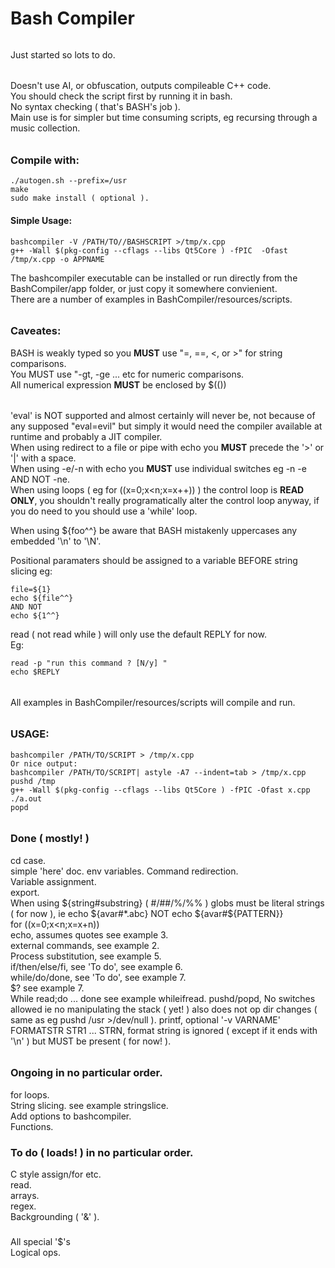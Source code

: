 # Bash Compiler
######
Just started so lots to do.
######
Doesn't use AI, or obfuscation, outputs compileable C++ code.  
You should check the script first by running it in bash.  
No syntax checking ( that's BASH's job ).  
Main use is for simpler but time consuming scripts, eg recursing through a music collection.  
######
### Compile with:
````console
./autogen.sh --prefix=/usr
make
sudo make install ( optional ).

````  

#### Simple Usage:
````console
bashcompiler -V /PATH/TO//BASHSCRIPT >/tmp/x.cpp
g++ -Wall $(pkg-config --cflags --libs Qt5Core ) -fPIC  -Ofast /tmp/x.cpp -o APPNAME
````

The bashcompiler executable can be installed or run directly from the BashCompiler/app folder, or just copy it somewhere convienient.  
There are a number of examples in BashCompiler/resources/scripts.  

######
### Caveates:  
BASH is weakly typed so you **MUST** use "=, ==, <, or >" for string comparisons.  
You MUST use "-gt, -ge ... etc for numeric comparisons.  
All numerical expression **MUST** be enclosed by $(())  
######
'eval' is NOT supported and almost certainly will never be, not because of any supposed "eval=evil" but simply it would need the compiler available at runtime and probably a JIT compiler.  
When using redirect to a file or pipe with echo  you **MUST** precede the '>' or '|' with a space.  
When using -e/-n with echo you **MUST** use individual switches eg -n -e AND NOT -ne.  
When using loops ( eg for ((x=0;x<n;x=x++)) ) the control loop is **READ ONLY**, you shouldn't really programatically alter the control loop anyway, if you do need to you should use a 'while' loop.  
  
When using ${foo^^} be aware that BASH mistakenly uppercases any embedded '\n' to '\N'.  

Positional paramaters should be assigned to a variable BEFORE string slicing eg: 
```` console
file=${1}
echo ${file^^}
AND NOT
echo ${1^^}

````
read ( not read while ) will only use the default REPLY for now.  
Eg:
````
read -p "run this command ? [N/y] "
echo $REPLY
````  

######
All examples in BashCompiler/resources/scripts will compile and run.
######
### USAGE:
````console
bashcompiler /PATH/TO/SCRIPT > /tmp/x.cpp
Or nice output:
bashcompiler /PATH/TO/SCRIPT| astyle -A7 --indent=tab > /tmp/x.cpp
pushd /tmp
g++ -Wall $(pkg-config --cflags --libs Qt5Core ) -fPIC -Ofast x.cpp
./a.out
popd
````
######
### Done ( mostly! )

cd
case.  
simple 'here' doc.
env variables.
Command redirection.  
Variable assignment.  
export.  
When using ${string#substring} ( #/##/%/%% ) globs must be literal strings ( for now ), ie	echo ${avar#*.abc} NOT echo ${avar#${PATTERN}}  
for ((x=0;x<n;x=x+n))  
echo, assumes quotes see example 3.  
external commands, see example 2.  
Process substitution, see example 5.  
if/then/else/fi, see 'To do', see example 6.  
while/do/done, see 'To do', see example 7.  
$? see example 7.  
While read;do ... done see example whileifread.
pushd/popd, No switches allowed ie no manipulating the stack ( yet! ) also does not op dir changes ( same as eg pushd /usr >/dev/null ).
printf, optional '-v VARNAME' FORMATSTR STR1 ... STRN, format string is ignored ( except if it ends with '\n' ) but MUST be present ( for now! ).
######

### Ongoing in no particular order. 
for loops.  
String slicing. see example stringslice.  
Add options to bashcompiler.  
Functions.
###

### To do ( loads! ) in no particular order.  

C style assign/for etc.  
read.  
arrays.  
regex.  
Backgrounding ( '&' ).  
###
All special '$'s  
Logical ops.  


